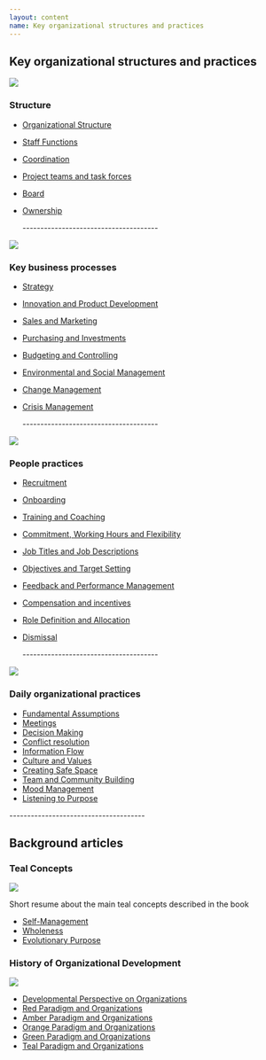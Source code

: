 ```yaml
---
layout: content
name: Key organizational structures and practices
---
```

## Key organizational structures and practices

![](/media/structure.jpg)

### Structure

* [Organizational Structure](https://reinventingorganizationswiki.com/tr/theory/organizational-structure/)
* [Staff Functions](https://reinventingorganizationswiki.com/tr/theory/staff-functions/)
* [Coordination](https://reinventingorganizationswiki.com/tr/theory/coordination/)
* [Project teams and task forces](https://reinventingorganizationswiki.com/tr/theory/project-teams-and-task-forces/)
* [Board](https://reinventingorganizationswiki.com/tr/theory/board/)
* [Ownership](https://reinventingorganizationswiki.com/tr/theory/ownership/)

  \--------------------------------------

![](/media/key-business-processes.jpg)

### Key business processes

* [Strategy](https://reinventingorganizationswiki.com/tr/theory/strategy/)
* [Innovation and Product Development](https://reinventingorganizationswiki.com/tr/theory/innovation-and-product-development/)
* [Sales and Marketing](https://reinventingorganizationswiki.com/tr/theory/sales-marketing/)
* [Purchasing and Investments](https://reinventingorganizationswiki.com/tr/theory/purchasing-and-investments/)
* [Budgeting and Controlling](https://reinventingorganizationswiki.com/tr/theory/budgeting-and-controlling/)
* [Environmental and Social Management](https://reinventingorganizationswiki.com/tr/theory/environmental-and-social-management/)
* [Change Management](https://reinventingorganizationswiki.com/tr/theory/change-management/)
* [Crisis Management](https://reinventingorganizationswiki.com/tr/theory/crisis-management/)

  \--------------------------------------

![](/media/people-practices.jpg)

### People practices

* [Recruitment](https://reinventingorganizationswiki.com/tr/theory/recruitment/)
* [Onboarding](https://reinventingorganizationswiki.com/tr/theory/onboarding/)
* [Training and Coaching](https://reinventingorganizationswiki.com/tr/theory/training-and-coaching/)
* [Commitment, Working Hours and Flexibility](https://reinventingorganizationswiki.com/tr/theory/commitment-working-hours-and-flexibility/)
* [Job Titles and Job Descriptions](https://reinventingorganizationswiki.com/tr/theory/job-titles-and-job-descriptions/)
* [Objectives and Target Setting](https://reinventingorganizationswiki.com/tr/theory/objectives-and-target-setting/)
* [Feedback and Performance Management](https://reinventingorganizationswiki.com/tr/theory/feedback-and-performance-management/)
* [Compensation and incentives](https://reinventingorganizationswiki.com/tr/theory/compensation-and-incentives/)
* [Role Definition and Allocation](https://reinventingorganizationswiki.com/tr/theory/role-definition-and-allocation/)
* [Dismissal](https://reinventingorganizationswiki.com/tr/theory/dismissal/)

  \--------------------------------------

![](/media/daily-organizational-practices.jpg)

### Daily organizational practices

* [Fundamental Assumptions](https://reinventingorganizationswiki.com/tr/theory/fundamental-assumptions/)
* [Meetings](https://reinventingorganizationswiki.com/tr/theory/meetings/)
* [Decision Making](https://reinventingorganizationswiki.com/tr/theory/decision-making/)
* [Conflict resolution](https://reinventingorganizationswiki.com/tr/theory/conflict-resolution/)
* [Information Flow](https://reinventingorganizationswiki.com/tr/theory/information-flow/)
* [Culture and Values](https://reinventingorganizationswiki.com/tr/theory/culture-and-values/)
* [Creating Safe Space](https://reinventingorganizationswiki.com/tr/theory/safe-space/)
* [Team and Community Building](https://reinventingorganizationswiki.com/tr/theory/team-and-community-building/)
* [Mood Management](https://reinventingorganizationswiki.com/tr/theory/mood-management/)
* [Listening to Purpose](https://reinventingorganizationswiki.com/tr/theory/listening-to-purpose/)

\--------------------------------------

## Background articles

### Teal Concepts

![](/media/fundamental-assumptions.jpg)

Short resume about the main teal concepts described in the book

* [Self-Management](https://reinventingorganizationswiki.com/tr/theory/self-management/)
* [Wholeness](https://reinventingorganizationswiki.com/tr/theory/wholeness/)
* [Evolutionary Purpose](https://reinventingorganizationswiki.com/tr/theory/evolutionary-purpose/)

### History of Organizational Development

![](/media/1_018-small.png)

* [Developmental Perspective on Organizations](https://reinventingorganizationswiki.com/tr/theory/developmental-perspective-on-organizations/)
* [Red Paradigm and Organizations](https://reinventingorganizationswiki.com/tr/theory/red-organizations/)
* [Amber Paradigm and Organizations](https://reinventingorganizationswiki.com/tr/theory/amber-paradigm-and-organizations/)
* [Orange Paradigm and Organizations](https://reinventingorganizationswiki.com/tr/theory/orange-paradigm-and-organizations/)
* [Green Paradigm and Organizations](https://reinventingorganizationswiki.com/tr/theory/green-paradigm-and-organizations/)
* [Teal Paradigm and Organizations](https://reinventingorganizationswiki.com/tr/theory/teal-paradigm-and-organizations/)
